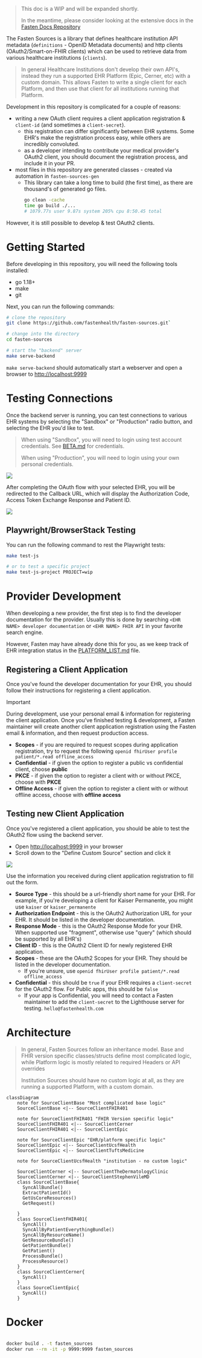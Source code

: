 > This doc is a WIP and will be expanded shortly.
>
> In the meantime, please consider looking at the extensive docs in the [Fasten Docs Repository](https://github.com/fastenhealth/docs/tree/main/technical)


The Fasten Sources is a library that defines healthcare institution API metadata (`definitions` - OpenID Metadata documents)
and http clients (OAuth2/Smart-on-FHIR clients) which can be used to retrieve data from various healthcare institutions (`clients`).

> In general Healthcare Institutions don't develop their own API's, instead they run a supported EHR Platform (Epic, Cerner, etc) with a custom domain.
> This allows Fasten to write a single client for each Platform, and then use that client for all institutions running that Platform.

Development in this repository is complicated for a couple of reasons:

- writing a new OAuth client requires a client application registration  & `client-id` (and sometimes a `client-secret`). 
  - this registration can differ significantly between EHR systems. Some EHR's make the registration process easy, while others are incredibly convoluted.
  - as a developer intending to contribute your medical provider's OAuth2 client, you should document the registration process, and include it in your PR. 
- most files in this repository are generated classes - created via automation in `fasten-sources-gen`
  - This library can take a long time to build (the first time), as there are thousand's of generated go files.
    ```bash
    go clean -cache
    time go build ./...
    # 1079.77s user 9.87s system 205% cpu 8:50.45 total
    ```

However, it is still possible to develop & test OAuth2 clients.

# Getting Started

Before developing in this repository, you will need the following tools installed:

- go 1.18+
- make
- git

Next, you can run the following commands:

```bash
# clone the repository
git clone https://github.com/fastenhealth/fasten-sources.git`

# change into the directory
cd fasten-sources

# start the "backend" server
make serve-backend
```

`make serve-backend` should automatically start a webserver and open a browser to [http://localhost:9999](http://localhost:9999)

# Testing Connections

Once the backend server is running, you can test connections to various EHR systems by selecting the "Sandbox" or "Production" radio button, and selecting the EHR you'd like to test.

> When using "Sandbox", you will need to login using test account credentials. See [BETA.md](https://github.com/fastenhealth/docs/blob/main/BETA.md#sandbox-flavor) for credentials.
>
> When using "Production", you will need to login using your own personal credentials.

![](./screenshots/connect.png)

After completing the OAuth flow with your selected EHR, you will be redirected to the Callback URL, which will display the Authorization Code, Access Token Exchange Response and Patient ID.

![](./screenshots/callback.png)


## Playwright/BrowserStack Testing

You can run the following command to rest the Playwright tests:

```bash
make test-js

# or to test a specific project
make test-js-project PROJECT=wip
```

# Provider Development

When developing a new provider, the first step is to find the developer documentation for the provider.
Usually this is done by searching `<EHR NAME> developer documentation` or `<EHR NAME> FHIR API` in your favorite search engine.

However, Fasten may have already done this for you, as we keep track of EHR integration status in the [PLATFORM_LIST.md](./PLATFORM_LIST.md) file.

## Registering a Client Application

Once you've found the developer documentation for your EHR, you should follow their instructions for registering a client application.

> [!IMPORTANT]  
> During development, use your personal email & information for registering the client application. Once you've finished testing & development, 
> a Fasten maintainer will create another client application registration using the Fasten email & information, and then request production access.

- **Scopes** - if you are required to request scopes during application registration, try to request the following `openid fhirUser profile patient/*.read offline_access`
- **Confidential** - if given the option to register a public vs confidential client, choose **public**
- **PKCE** - if given the option to register a client with or without PKCE, choose with **PKCE**
- **Offline Access** - if given the option to register a client with or without offline access, choose with **offline access**

## Testing new Client Application

Once you've registered a client application, you should be able to test the OAuth2 flow using the backend server.

- Open [http://localhost:9999](http://localhost:9999) in your browser
- Scroll down to the "Define Custom Source" section and click it

![](./screenshots/connect-custom.png)

Use the information you received during client application registration to fill out the form.

- **Source Type** - this should be a url-friendly short name for your EHR. For example, if you're developing a client for Kaiser Permanente, you might use `kaiser` or `kaiser_permanente`
- **Authorization Endpoint** - this is the OAuth2 Authorization URL for your EHR. It should be listed in the developer documentation.
- **Response Mode** - this is the OAuth2 Response Mode for your EHR. When supported use "fragment", otherwise use "query" (which should be supported by all EHR's)
- **Client ID** - this is the OAuth2 Client ID for newly registered EHR application.
- **Scopes** - these are the OAuth2 Scopes for your EHR. They should be listed in the developer documentation. 
  - If you're unsure, use `openid fhirUser profile patient/*.read offline_access`
- **Confidential** - this should be `true` if your EHR requires a `client-secret` for the OAuth2 flow. For Public apps, this should be `false`
  - If your app is Confidential, you will need to contact a Fasten maintainer to add the `client-secret` to the Lighthouse server for testing. `hello@fastenhealth.com` 

# Architecture

> In general, Fasten Sources follow an inheritance model. Base and FHIR version specific classes/structs
> define most complicated logic, while Platform logic is mostly related to required Headers or API overrides
>
> Institution Sources should have no custom logic at all, as they are running a supported Platform, with a custom domain.

```mermaid
classDiagram
    note for SourceClientBase "Most complicated base logic"
    SourceClientBase <|-- SourceClientFHIR401
    
    note for SourceClientFHIR401 "FHIR Version specific logic"
    SourceClientFHIR401 <|-- SourceClientCerner
    SourceClientFHIR401 <|-- SourceClientEpic

    note for SourceClientEpic "EHR/platform specific logic"
    SourceClientEpic <|-- SourceClientUcsfHealth
    SourceClientEpic <|-- SourceClientTuftsMedicine

    note for SourceClientUcsfHealth "institution - no custom logic"

    SourceClientCerner <|-- SourceClientTheDermatologyClinic
    SourceClientCerner <|-- SourceClientStephenVileMD
    class SourceClientBase{
      SyncAllBundle()
      ExtractPatientId()
      GetUsCoreResources()
      GetRequest()

    }
    class SourceClientFHIR401{
      SyncAll()
      SyncAllByPatientEverythingBundle()
      SyncAllByResourceName()
      GetResourceBundle()
      GetPatientBundle()
      GetPatient()
      ProcessBundle()
      ProcessResource()
    }
    class SourceClientCerner{
      SyncAll()
    }
    class SourceClientEpic{
      SyncAll()
    }
```


# Docker

```bash

docker build . -t fasten_sources
docker run --rm -it -p 9999:9999 fasten_sources


```
